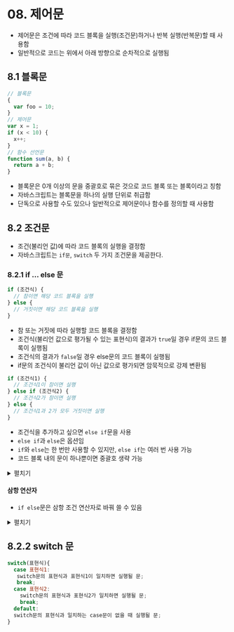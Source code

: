 # 08. 제어문

- 제어문은 조건에 따라 코드 블록을 실행(조건문)하거나 반복 실행(반복문)할 때 사용함
- 일반적으로 코드는 위에서 아래 방향으로 순차적으로 실행됨

## 8.1 블록문

```js
// 블록문
{
  var foo = 10;
}
// 제어문
var x = 1;
if (x < 10) {
  x++;
}
// 함수 선언문
function sum(a, b) {
  return a + b;
}
```

- 블록문은 0개 이상의 문을 중괄호로 묶은 것으로 코드 블록 또는 블록이라고 칭함
- 자바스크립트는 블록문을 하나의 실행 단위로 취급함
- 단독으로 사용할 수도 있으나 일반적으로 제어문이나 함수를 정의할 때 사용함

## 8.2 조건문

- 조건(불리언 값)에 따라 코드 블록의 실행을 결정함
- 자바스크립트는 `if문`, `switch` 두 가지 조건문을 제공한다.

### 8.2.1 if ... else 문

```js
if (조건식) {
  // 참이면 해당 코드 블록을 실행
} else {
  // 거짓이면 해당 코드 블록을 실행
}
```

- 참 또는 거짓에 따라 실행할 코드 블록을 결정함
- 조건식(불리언 값으로 평가될 수 있는 표현식)의 결과가 `true`일 경우 if문의 코드 블록이 실행됨
- 조건식의 결과가 `false`일 경우 else문의 코드 블록이 실행됨
- if문의 조건식이 불리언 값이 아닌 값으로 평가되면 암묵적으로 강제 변환됨

```js
if (조건식1) {
  // 조건식1이 참이면 실행
} else if (조건식2) {
  // 조건식2가 참이면 실행
} else {
  // 조건식1과 2가 모두 거짓이면 실행
}
```

- 조건식을 추가하고 싶으면 `else if`문을 사용
- `else if`과 `else`은 옵션임
- `if`와 `else`는 한 번만 사용할 수 있지만, `else if`는 여러 번 사용 가능
- 코드 블록 내의 문이 하나뿐이면 중괄호 생략 가능
<details>

<summary>펼치기</summary>

```js
let num = 2;
let kind;

// if
if (num > 0) {
  kind = "양수"; // 음수를 구별할 수 없다.
}
console.log(kind); // 양수

// if ... else
if (num > 0) {
  kind = "양수";
} else {
  kind = "음수"; // 0은 음수가 아니다.
}
console.log(kind); // 양수

// if ... else if
if (num > 0) {
  kind = "양수";
} else if (num < 0) {
  kind = "음수";
} else {
  kind = "영";
}
console.log(kind); //양수
```

</details>

#### 삼항 연산자

- `if else`문은 삼항 조건 연산자로 바꿔 쓸 수 있음

<details>

<summary>펼치기</summary>
  
> if else
```js
let x = 2;
let result;

if (x % 2) {
result = "홀수";
} else {
result = "짝수";
}
console.log(result); // 짝수

````
> 삼항 연산자

- 두 가지 경우의 수(홀수 또는 짝수)

```js
let x = 2;
let result = x % 2 ? '홀수' : '짝수';
console.log(result);
````

- 세 가지 경우의 수(양수, 음수, 영을 갖는 경우)

```js
let num = 2;
var kind = num ? (num > 0 ? : '양수' : '음수') : '영'
```

- 조건에 따라 단순히 값을 결정하여 변수에 할당하는 경우에는 삼항 조건 연산자를 사용하는 게 좋음
- 삼항 조건 연산자 표현식은 값처럼 사용할 수 있기 때문에 변수에 할당할 수 있음
</details>

## 8.2.2 switch 문

```js
switch(표현식){
  case 표현식1:
   switch문의 표현식과 표현식1이 일치하면 실행될 문;
   break;
  case 표현식2:
    switch문의 표현식과 표현식2가 일치하면 실행될 문;
    break;
  default:
  switch문의 표현식과 일치하는 case문이 없을 때 실행될 문;
}

```
